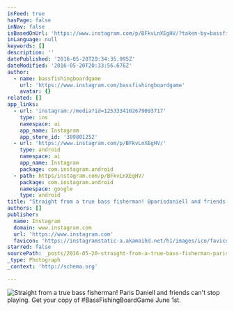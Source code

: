 ```yaml
---
inFeed: true
hasPage: false
inNav: false
isBasedOnUrl: 'https://www.instagram.com/p/BFkvLnXEgHV/?taken-by=bassfishingboardgame'
inLanguage: null
keywords: []
description: ''
datePublished: '2016-05-20T20:34:35.995Z'
dateModified: '2016-05-20T20:33:56.676Z'
author:
  - name: bassfishingboardgame
    url: 'https://www.instagram.com/bassfishingboardgame'
    avatar: {}
related: []
app_links:
  - url: 'instagram://media?id=1253334102679093717'
    type: ios
    namespace: ai
    app_name: Instagram
    app_store_id: '389801252'
  - url: 'https://www.instagram.com/p/BFkvLnXEgHV/'
    type: android
    namespace: ai
    app_name: Instagram
    package: com.instagram.android
  - path: https/instagram.com/p/BFkvLnXEgHV/
    package: com.instagram.android
    namespace: google
    type: android
title: "Straight from a true bass fisherman! @parisdaniell and friends can't stop playing. Get your copy of #BassFishingBoardGame June 1st. Click the link in bio to subscribe for updates and promotions. \uD83C\uDFA3\uD83C\uDFB2\uD83C\uDFB2"
authors: []
publisher:
  name: Instagram
  domain: www.instagram.com
  url: 'https://www.instagram.com'
  favicon: 'https://instagramstatic-a.akamaihd.net/h1/images/ico/favicon.ico/dfa85bb1fd63.ico'
starred: false
sourcePath: _posts/2016-05-20-straight-from-a-true-bass-fisherman-parisdaniell-and-frien.md
_type: Photograph
_context: 'http://schema.org'

---
```

![Straight from a true bass fisherman! Paris Daniell and friends can't stop playing. Get your copy of #BassFishingBoardGame June 1st.](https://s3-us-west-2.amazonaws.com/the-grid-img/p/24400e2fe0948cf31a7615058858a4fa1fbe66c5.jpg)